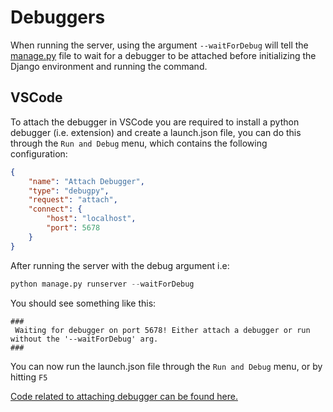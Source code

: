 Debuggers
========

When running the server, using the argument `--waitForDebug` will tell the [manage.py](./manage.py) file to wait for a debugger to be attached before initializing the Django environment and running the command.

VSCode
-------
To attach the debugger in VSCode you are required to install a python debugger (i.e. extension) and create a launch.json file, you can do this through the `Run and Debug` menu, which contains the following configuration:
```json
{
    "name": "Attach Debugger",
    "type": "debugpy",
    "request": "attach",
    "connect": {
        "host": "localhost",
        "port": 5678
    }
}
```

After running the server with the debug argument i.e:
```python
python manage.py runserver --waitForDebug
```

You should see something like this:
```
###
 Waiting for debugger on port 5678! Either attach a debugger or run without the '--waitForDebug' arg. 
###
```

You can now run the launch.json file through the `Run and Debug` menu, or by hitting `F5`

[Code related to attaching debugger can be found here.](./setup_utils.py)